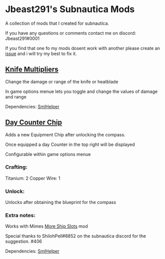 # Jbeast291's Subnautica Mods
 A collection of mods that I created for subnautica.
 
If you have any questions or comments contact me on discord: Jbeast291#0001

If you find that one fo my mods dosent work with another please create an [issue](https://github.com/jbeast291/Subnautica-mod/issues) and i will try my best to fix it.

## [Knife Multipliers](https://github.com/jbeast291/Subnautica-mod/releases/download/ThirdRelease/KnifeMultipiersSN.zip)
Change the damage or range of the knife or heatblade

In game options menue lets you toggle and change the values of damage and range

Dependencies: [SmlHelper](https://www.nexusmods.com/subnautica/mods/113)

## [Day Counter Chip](https://github.com/jbeast291/Subnautica-mod/releases/download/ThirdRelease/DayCounterChip.zip)
Adds a new Equipment Chip after unlocking the compass.

Once equipped a day Counter in the top right will be displayed

Configurable within game options menue

### Crafting:
Titanium: 2
Copper Wire: 1

### Unlock:
Unlocks after obtaining the blueprint for the compass

### Extra notes:
Works with Mimes [More Ship Slots](https://github.com/Mimes-Pes/MimesSubnauticaMods) mod 

Special thanks to ShilohPell#8852 on the subnautica discord for the suggestion. #406

Dependencies: [SmlHelper](https://www.nexusmods.com/subnautica/mods/113)
